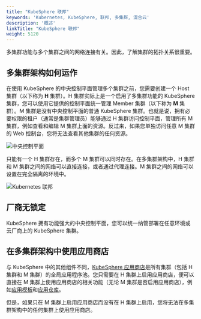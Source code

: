 ```yaml
---
title: "KubeSphere 联邦"
keywords: 'Kubernetes, KubeSphere, 联邦, 多集群, 混合云'
description: '概述'
linkTitle: "KubeSphere 联邦"
weight: 5120
---
```


多集群功能与多个集群之间的网络连接有关。因此，了解集群的拓扑关系很重要。

## 多集群架构如何运作

在使用 KubeSphere 的中央控制平面管理多个集群之前，您需要创建一个 Host 集群（以下称为 **H** 集群）。H 集群实际上是一个启用了多集群功能的 KubeSphere 集群，您可以使用它提供的控制平面统一管理 Member 集群（以下称为 **M** 集群）。M 集群是没有中央控制平面的普通 KubeSphere 集群。也就是说，拥有必要权限的租户（通常是集群管理员）能够通过 H 集群访问控制平面，管理所有 M 集群，例如查看和编辑 M 集群上面的资源。反过来，如果您单独访问任意 M 集群的 Web 控制台，您将无法查看其他集群的任何资源。

![中央控制平面](/images/docs/zh-cn/multicluster-management/introduction/kubesphere-federation/central-control-plane.png)

只能有一个 H 集群存在，而多个 M 集群可以同时存在。在多集群架构中，H 集群和 M 集群之间的网络可以直接连接，或者通过代理连接。M 集群之间的网络可以设置在完全隔离的环境中。

![Kubernetes 联邦](/images/docs/zh-cn/multicluster-management/introduction/kubesphere-federation/kubesphere-federation.png)

## 厂商无锁定

KubeSphere 拥有功能强大的中央控制平面，您可以统一纳管部署在任意环境或云厂商上的 KubeSphere 集群。

## 在多集群架构中使用应用商店

与 KubeSphere 中的其他组件不同，[KubeSphere 应用商店](../../../pluggable-components/app-store/)是所有集群（包括 H 集群和 M 集群）的全局应用程序池。您只需要在 H 集群上启用应用商店，便可以直接在 M 集群上使用应用商店的相关功能（无论 M 集群是否启用应用商店），例如[应用模板](../../../project-user-guide/application/app-template/)和[应用仓库](../../../workspace-administration/app-repository/import-helm-repository/)。

但是，如果只在 M 集群上启用应用商店而没有在 H 集群上启用，您将无法在多集群架构中的任何集群上使用应用商店。